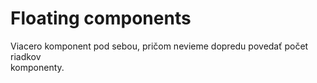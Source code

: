 # Floating components

Viacero komponent pod sebou, pričom nevieme dopredu povedať počet riadkov  
komponenty.

